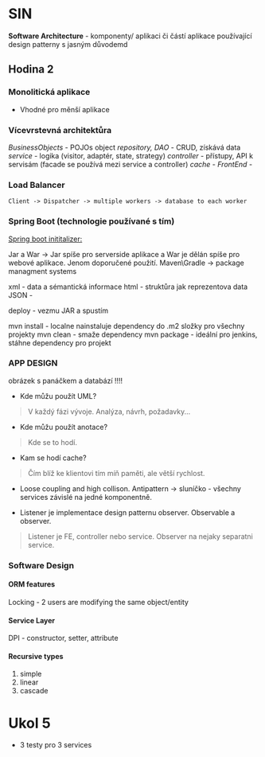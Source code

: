 # SIN

__Software Architecture__ - komponenty/ aplikaci či částí aplikace používající design patterny s jasným důvodemd

## Hodina 2

### Monolitická aplikace

- Vhodné pro měnší aplikace

### Vícevrstevná architektůra

_BusinessObjects_ - POJOs object
_repository, DAO_ - CRUD, získává data
_service_ - logika (visitor, adaptér, state, strategy)
_controller_ - přístupy, API k servisám (facade se používá mezi service a controller)
_cache_ - 
_FrontEnd_ -


### Load Balancer
`
Client -> Dispatcher -> multiple workers -> database to each worker
`

### Spring Boot (technologie používané s tím)

[Spring boot inititalizer:](https://start.spring.io)

Jar a War -> Jar spíše pro serverside aplikace a War je dělán spíše pro webové aplikace. Jenom doporučené použití.
Maven\Gradle -> package managment systems

xml - data a sémantická informace
html - struktůra jak reprezentova data
JSON - 

deploy - vezmu JAR a spustím

mvn install - localne nainstaluje dependency do .m2 složky pro všechny projekty
mvn clean - smaže dependency
mvn package - ideální pro jenkins, stáhne dependency pro projekt


### APP DESIGN

obrázek s panáčkem a databází !!!!

- Kde můžu použít UML?

> V každý fázi vývoje. Analýza, návrh, požadavky...

- Kde můžu použít anotace?

> Kde se to hodí.

- Kam se hodí cache?

> Čím blíž ke klientovi tím míň paměti, ale větší rychlost.

- Loose coupling and high collison. Antipattern -> sluníčko - všechny services závislé na jedné komponentně.

- Listener je implementace design patternu observer. Observable a observer.

>Listener je FE, controller nebo service.
>Observer na nejaky separatni service.

### Software Design

#### ORM features
Locking - 2 users are modifying the same object/entity

#### Service Layer

DPI - constructor, setter, attribute

#### Recursive types
1. simple
2. linear
3. cascade

# Ukol 5

- 3 testy pro 3 services